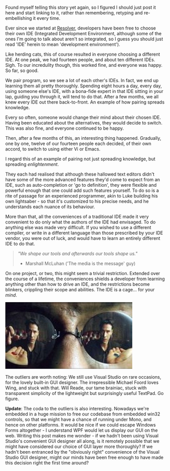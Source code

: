 <!--
.. title: The Great Resolver IDE Anecdote
.. slug: the-great-resolver-ide-anecdote
.. date: 2010-05-04 12:56:47-05:00
.. tags: imho,software
.. link: 
.. description: 
.. type: text
-->


Found myself telling this story yet again, so I figured I should just
post it here and start linking to it, rather than remembering, retyping
and re-embellishing it every time.

Ever since we started at [Resolver](http://www.resolversystems.com/),
developers have been free to choose their own IDE (Integrated
Development Environment, although some of the ones I'm going to talk
about aren't so integrated, so I guess you should just read 'IDE' herein
to mean 'development environment').

Like herding cats, this of course resulted in everyone choosing a
different IDE. At one peak, we had fourteen people, and about ten
different IDEs. Sigh. To our incredulity though, this worked fine, and
everyone was happy. So far, so good.

We pair program, so we see a lot of each other's IDEs. In fact, we end
up learning them all pretty thoroughly. Spending eight hours a day,
every day, using someone else's IDE, with a bona-fide expert in that IDE
sitting in your lap, guiding you through it, will tend to do that. After
a few months, we all knew every IDE out there back-to-front. An example
of how pairing spreads knowledge.

Every so often, someone would change their mind about their chosen IDE.
Having been educated about the alternatives, they would decide to
switch. This was also fine, and everyone continued to be happy.

Then, after a few months of this, an interesting thing happened.
Gradually, one by one, twelve of our fourteen people each decided, of
their own accord, to switch to using either Vi or Emacs.

I regard this of an example of pairing not just spreading knowledge, but
spreading *enlightenment*.

They each had realised that although these hallowed text editors didn't
have some of the more advanced features they'd come to expect from an
IDE, such as auto-completion or 'go to definition', they were flexible
and powerful enough that one could add such features yourself. To do so
is a rite of passage for an experienced programmer, akin to Luke
building his own lightsaber - so that it's customized to his precise
needs, and he understands each nuance of its behaviour.

More than that, all the conveniences of a traditional IDE made it very
convenient to do only what the authors of the IDE had envisaged. To do
anything else was made very difficult. If you wished to use a different
compiler, or write in a different language than those prescribed by your
IDE vendor, you were out of luck, and would have to learn an entirely
different IDE to do that.

> *"We shape our tools and afterwards our tools shape us."*
>
> - Marshall McLuhan ('The media is the message' guy)

On one project, or two, this might seem a trivial restriction. Extended
over the course of a lifetime, the conveniences shields a developer from
learning anything other than how to drive an IDE, and the restrictions
become blinkers, crippling their scope and abilities. The IDE is a
cage... for your *mind*.

![](/files/2010/05/matrix_morpheus_red_blue_pill.jpg)

The outliers are worth noting: We still use Visual Studio on rare
occasions, for the lovely built-in GUI designer. The irrepressible
Michael Foord loves Wing, and stuck with that. Will Reade, our tame
brainiac, stuck with transparent simplicity of the lightweight but
surprisingly useful TextPad. Go figure.

**Update**: The coda to the outliers is also interesting. Nowadays we're
embedded in a huge mission to free our codebase from embedded win32
controls, so that we might have a chance of running under Mono, and
hence on other platforms. It would be nice if we could escape Windows
Forms altogether - I understand WPF would let us display our GUI on the
web. Writing this post makes me wonder - if we hadn't been using Visual
Studio's convenient GUI designer all along, is it remotely possible that
we might have considered our choice of GUI layer more thoroughly? If we
hadn't been entranced by the "obviously right" convenience of the Visual
Studio GUI designer, might our minds have been free enough to have made
this decision right the first time around?